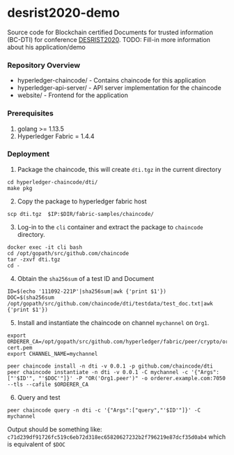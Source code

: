 # desrist2020-demo
Source code for Blockchain certified Documents for trusted information (BC-DTI) for conference [DESRIST2020](http://desrist2020.org/).
TODO: Fill-in more information about his application/demo

### Repository Overview
* hyperledger-chaincode/ - Contains chaincode for this application
* hyperledger-api-server/ - API server implementation for the chaincode
* website/ - Frontend for the application

### Prerequisites
1. golang >= 1.13.5
2. Hyperledger Fabric = 1.4.4

### Deployment
1. Package the chaincode, this will create `dti.tgz` in the current directory
```
cd hyperledger-chaincode/dti/
make pkg
```
2. Copy the package to hyperledger fabric host
```
scp dti.tgz  $IP:$DIR/fabric-samples/chaincode/
```
3. Log-in to the `cli` container and extract the package to `chaincode` directory.
```
docker exec -it cli bash
cd /opt/gopath/src/github.com/chaincode
tar -zxvf dti.tgz
cd -
```
4. Obtain the `sha256sum` of a test ID and Document
```
ID=$(echo '111092-221P'|sha256sum|awk {'print $1'})
DOC=$(sha256sum /opt/gopath/src/github.com/chaincode/dti/testdata/test_doc.txt|awk {'print $1'})
```
5. Install and instantiate the chaincode on channel `mychannel` on `Org1`.
```
export ORDERER_CA=/opt/gopath/src/github.com/hyperledger/fabric/peer/crypto/ordererOrganizations/example.com/orderers/orderer.example.com/msp/tlscacerts/tlsca.example.com-cert.pem
export CHANNEL_NAME=mychannel

peer chaincode install -n dti -v 0.0.1 -p github.com/chaincode/dti
peer chaincode instantiate -n dti -v 0.0.1 -C mychannel -c '{"Args":["'$ID'", "'$DOC'"]}' -P "OR('Org1.peer')" -o orderer.example.com:7050 --tls --cafile $ORDERER_CA
```
6. Query and test
```
peer chaincode query -n dti -c '{"Args":["query","'$ID'"]}' -C mychannel
```
Output should be something like: `c71d239df91726fc519c6eb72d318ec65820627232b2f796219e87dcf35d0ab4` which is equivalent of `$DOC`